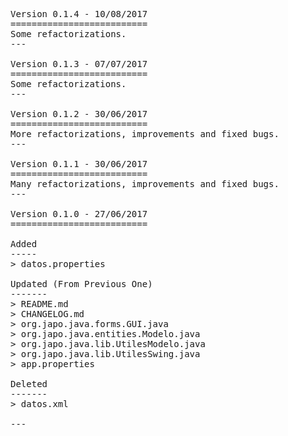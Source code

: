 <pre>

Version 0.1.4 - 10/08/2017
==========================
Some refactorizations.
---

Version 0.1.3 - 07/07/2017
==========================
Some refactorizations.
---

Version 0.1.2 - 30/06/2017
==========================
More refactorizations, improvements and fixed bugs.
---

Version 0.1.1 - 30/06/2017
==========================
Many refactorizations, improvements and fixed bugs.
---

Version 0.1.0 - 27/06/2017
==========================

Added
-----
> datos.properties

Updated (From Previous One)
-------
> README.md
> CHANGELOG.md
> org.japo.java.forms.GUI.java
> org.japo.java.entities.Modelo.java
> org.japo.java.lib.UtilesModelo.java
> org.japo.java.lib.UtilesSwing.java
> app.properties

Deleted
-------
> datos.xml

---

</pre>